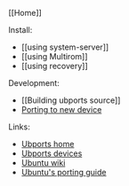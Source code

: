 [[Home]]

Install:
* [[using system-server]]
* [[using Multirom]]
* [[using recovery]]

Development:
* [[Building ubports source]]
* [Porting to new device](https://developer.ubuntu.com/en/phone/devices/porting-new-device/)

Links:
* [Ubports home](https://ubports.com)
* [Ubports devices](https://devices.ubports.com)
* [Ubuntu wiki](https://wiki.ubuntu.com/Touch)
* [Ubuntu's porting guide](https://developer.ubuntu.com/en/start/ubuntu-for-devices/porting-new-device/)